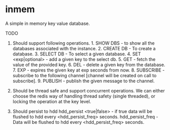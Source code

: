 # inmem
A simple in memory key value database.

TODO
  1.  Should support following operations.
    1.  SHOW DBS - to show all the databases associated with the instance.
    2.  CREATE DB <dbname> - To create a database.
    3.  SELECT DB <dbname> - To select a given database.
    4.  SET <key> <val> <exp|optional> - add a given key to the select db.
    5.  GET <key> - fetch the value of the provided key.
    6.  DEL <key> - delete a given key from the database.
    7.  EXP <key> <exp> - expires the given key at exp seconds from now.
    8.  SUBSCRIBE <channel> - subscribe to the following channel [channel will be created on call to subscribe].
    9.  PUBLISH <channel> <msg> - publish the given message to the channel.
  
  2. Should be thread safe and support concurrent operations.
      We can either choose the redis way of handling thread safety (single threaded), or locking the operation at the key level.
  
  3. Should persist to hdd
      hdd_persist <true|false> - if true data will be flushed to hdd every <hdd_persist_freq> seconds.
      hdd_persist_freq <time> - Data will be flushed to hdd every <hdd_persist_freq> seconds.
